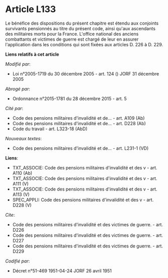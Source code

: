 # Article L133

Le bénéfice des dispositions du présent chapitre est étendu aux conjoints survivants pensionnés au titre du présent code,
ainsi qu'aux ascendants des militaires morts pour la France. L'office national des anciens combattants et victimes de guerre
est chargé de leur en assurer l'application dans les conditions qui sont fixées aux articles D. 226 à D. 229.

**Liens relatifs à cet article**

_Modifié par_:

  - Loi n°2005-1719 du 30 décembre 2005 - art. 124 () JORF 31 décembre 2005

_Abrogé par_:

  - Ordonnance n°2015-1781 du 28 décembre 2015 - art. 5

_Cité par_:

  - Code des pensions militaires d'invalidité et de... - art. A109 (Ab)
  - Code des pensions militaires d'invalidité et de... - art. D228 (Ab)
  - Code du travail - art. L323-18 (AbD)

_Nouveaux textes_:

  - Code des pensions militaires d'invalidité et de... - art. L231-1 (VD)

**Liens**:

  - TXT_ASSOCIE: Code des pensions militaires d'invalidité et des v - art. A110 (Ab)
  - TXT_ASSOCIE: Code des pensions militaires d'invalidité et des v - art. A111 (V)
  - TXT_ASSOCIE: Code des pensions militaires d'invalidité et des v - art. A113 (V)
  - SPEC_APPLI: Code des pensions militaires d'invalidité et des v - art. D228 (V)

_Cite_:

  - Code des pensions militaires d'invalidité et des victimes de guerre. - art. D226
  - Code des pensions militaires d'invalidité et des victimes de guerre. - art. D227
  - Code des pensions militaires d'invalidité et des victimes de guerre. - art. D229

_Codifié par_:

  - Décret n°51-469 1951-04-24 JORF 26 avril 1951
